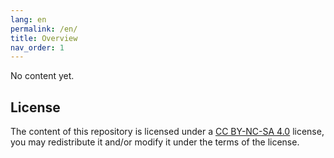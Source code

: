 ```yaml
---
lang: en
permalink: /en/
title: Overview
nav_order: 1
---
```


No content yet.

## License

The content of this repository is licensed under a [CC BY-NC-SA 4.0](https://github.com/n4zim/chains.place/blob/main/docs/LICENSE) license, you may redistribute it and/or modify it under the terms of the license.
